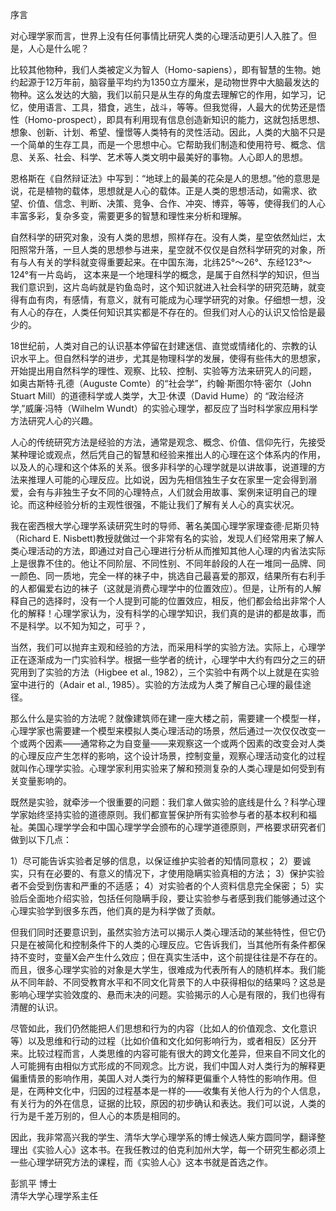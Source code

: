 序言对心理学家而言，世界上没有任何事情比研究人类的心理活动更引人入胜了。但是，人心是什么呢？比较其他物种，我们人类被定义为智人（Homo-sapiens），即有智慧的生物。她约起源于12万年前，脑容量平均约为1350立方厘米，是动物世界中大脑最发达的物种。这么发达的大脑，我们以前只是从生存的角度去理解它的作用，如学习，记忆，使用语言、工具，猎食，逃生，战斗，等等。但我觉得，人最大的优势还是悟性（Homo-prospect），即具有利用现有信息创造新知识的能力，这就包括思想、想象、创新、计划、希望、憧憬等人类特有的灵性活动。因此，人类的大脑不只是一个简单的生存工具，而是一个思想中心。它帮助我们制造和使用符号、概念、信息、关系、社会、科学、艺术等人类文明中最美好的事物。人心即人的思想。恩格斯在《自然辩证法》中写到：“地球上的最美的花朵是人的思想。”他的意思是说，花是植物的载体，思想就是人心的载体。正是人类的思想活动，如需求、欲望、价值、信念、判断、决策、竞争、合作、冲突、博弈，等等，使得我们的人心丰富多彩，复杂多变，需要更多的智慧和理性来分析和理解。自然科学的研究对象，没有人类的思想，照样存在。没有人类，星空依然灿烂，太阳照常升落，一旦人类的思想参与进来，星空就不仅仅是自然科学研究的对象，所有与人有关的学科就变得重要起来。在中国东海，北纬25°～26°、东经123°～124°有一片岛屿， 这本来是一个地理科学的概念，是属于自然科学的知识，但当我们意识到，这片岛屿就是钓鱼岛时，这个知识就进入社会科学的研究范畴，就变得有血有肉，有感情，有意义，就有可能成为心理学研究的对象。仔细想一想，没有人心的存在，人类任何知识其实都是不存在的。但我们对人心的认识又恰恰是最少的。18世纪前，人类对自己的认识基本停留在封建迷信、直觉或情绪化的、宗教的认识水平上。但自然科学的进步，尤其是物理科学的发展，使得有些伟大的思想家，开始提出用自然科学的理性、观察、比较、控制、实验等方法来研究人的问题， 如奥古斯特·孔德（Auguste Comte）的“社会学”，约翰·斯图尔特·密尔（John Stuart Mill）的道德科学或人类学，大卫·休谟（David Hume）的 “政治经济学,”威廉·冯特（Wilhelm Wundt）的实验心理学，都反应了当时科学家应用科学方法研究人心的兴趣。人心的传统研究方法是经验的方法，通常是观念、概念、价值、信仰先行，先接受某种理论或观点，然后凭自己的智慧和经验来推出人的心理在这个体系内的作用，以及人的心理和这个体系的关系。很多非科学的心理学就是以讲故事，说道理的方法来推理人可能的心理反应。比如说，因为先相信独生子女在家里一定会得到溺爱，会有与非独生子女不同的心理特点，人们就会用故事、案例来证明自己的理论。而这种经验分析的主观性很强，不能让我们了解有关人心的真实状况。我在密西根大学心理学系读研究生时的导师、著名美国心理学家理查德·尼斯贝特（Richard E. Nisbett)教授就做过一个非常有名的实验，发现人们经常用来了解人类心理活动的方法，即通过对自己心理进行分析从而推知其他人心理的内省法实际上是很靠不住的。他让不同阶层、不同性别、不同年龄段的人在一堆同一品牌、同一颜色、同一质地，完全一样的袜子中，挑选自己最喜爱的那双，结果所有右利手的人都偏爱右边的袜子（这就是消费心理学中的位置效应）。但是，让所有的人解释自己的选择时，没有一个人提到可能的位置效应，相反，他们都会给出非常个人化的解释！心理学家认为，没有科学的心理学知识，我们真的是讲的都是故事，而不是科学。以不知为知之，可乎？，当然，我们可以抛弃主观和经验的方法，而采用科学的实验方法。实际上，心理学正在逐渐成为一门实验科学。根据一些学者的统计，心理学中大约有四分之三的研究用到了实验的方法（Higbee et al., 1982），三个实验中有两个以上就是在实验室中进行的（Adair et al., 1985）。实验的方法成为人类了解自己心理的最佳途径。	那么什么是实验的方法呢？就像建筑师在建一座大楼之前，需要建一个模型一样，心理学家也需要建一个模型来模拟人类心理活动的场景，然后通过一次仅仅改变一个或两个因素――通常称之为自变量――来观察这一个或两个因素的改变会对人类的心理反应产生怎样的影响，这个设计场景，控制变量，观察心理活动变化的过程就叫作心理学实验。心理学家利用实验来了解和预测复杂的人类心理是如何受到有关变量影响的。既然是实验，就牵涉一个很重要的问题：我们拿人做实验的底线是什么？科学心理学家始终坚持实验的道德原则。我们都宣誓保护所有实验参与者的基本权利和福祉。美国心理学学会和中国心理学学会颁布的心理学道德原则，严格要求研究者们做到以下几点：1）尽可能告诉实验者足够的信息，以保证维护实验者的知情同意权；2）要诚实，只有在必要的、有意义的情况下，才使用隐瞒实验真相的方法； 3）保护实验者不会受到伤害和严重的不适感；4）对实验者的个人资料信息完全保密；5）实验后全面地介绍实验，包括任何隐瞒手段，要让实验参与者感到我们能够通过这个心理实验学到很多东西，他们真的是为科学做了贡献。但我们同时还要意识到，虽然实验方法可以揭示人类心理活动的某些特性，但它仍只是在被简化和控制条件下的人类的心理反应。它告诉我们，当其他所有条件都保持不变时，变量X会产生什么效应；但在真实生活中，这个前提往往是不存在的。而且，很多心理学实验的对象是大学生，很难成为代表所有人的随机样本。我们能从不同年龄、不同受教育水平和不同文化背景下的人中获得相似的结果吗？这总是影响心理学实验效度的、悬而未决的问题。实验揭示的人心是有限的，我们也得有清醒的认识。尽管如此，我们仍然能把人们思想和行为的内容（比如人的价值观念、文化意识等）以及思维和行动的过程（比如价值和文化如何影响行为，或者相反）区分开来。比较过程而言，人类思维的内容可能有很大的跨文化差异，但来自不同文化的人可能拥有由相似方式形成的不同观念。比方说，我们中国人对人类行为的解释更偏重情景的影响作用，美国人对人类行为的解释更偏重个人特性的影响作用。但是，在两种文化中，归因的过程基本是一样的――收集有关他人行为的个人信息，有关行为的外在信息，证据的比较，原因的初步确认和表达。我们可以说，人类的行为是千差万别的，但人心的本质是相同的。因此，我非常高兴我的学生、清华大学心理学系的博士候选人柴方圆同学，翻译整理出《实验人心》这本书。在我任教过的伯克利加州大学，每一个研究生都必须上一些心理学研究方法的课程，而《实验人心》这本书就是首选之作。彭凯平 博士   清华大学心理学系主任